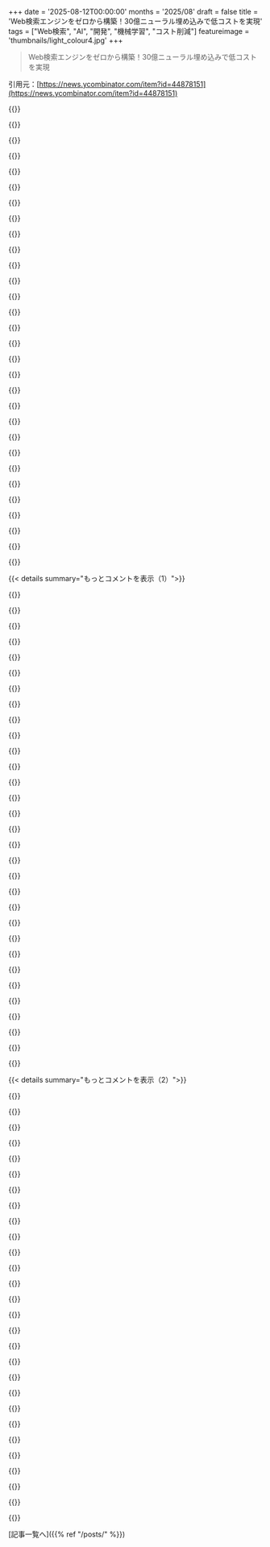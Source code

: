 +++
date = '2025-08-12T00:00:00'
months = '2025/08'
draft = false
title = 'Web検索エンジンをゼロから構築！30億ニューラル埋め込みで低コストを実現'
tags = ["Web検索", "AI", "開発", "機械学習", "コスト削減"]
featureimage = 'thumbnails/light_colour4.jpg'
+++

> Web検索エンジンをゼロから構築！30億ニューラル埋め込みで低コストを実現

引用元：[https://news.ycombinator.com/item?id=44878151](https://news.ycombinator.com/item?id=44878151)




{{<matomeQuote body="OpenAIの最新埋め込みモデルのバッチ推論は、1Mトークンあたり$0.0001と異常に安いよ。もし10億ページ（各1Kトークン）あっても、全埋め込み生成でたった$100。自分でRunpodのGPUを使っても100倍はかかるからね。これってOpenAIが独自の訓練データ集めるための「ハニーポット」なんじゃないかなって思うんだ。" userName="arkmm" createdAt="2025/08/12 23:36:13" color="#45d325">}}




{{<matomeQuote body="OpenAIの最新埋め込みモデルが1Mトークンあたり$0.0001と異常に安いのは、まるで麻薬ディーラーの手口じゃない？最初はお得で客を惹きつけて、慣れたら値段を吊り上げるってやつ。だって、代わりとなる選択肢は全埋め込みの再生成になっちゃうでしょ？" userName="magicalhippo" createdAt="2025/08/13 08:22:12" color="#ff33a1">}}




{{<matomeQuote body="OpenAIはAPI経由のデータで訓練しないと思うよ。例外が特にない限りはね。" userName="cedws" createdAt="2025/08/13 01:26:06" color="">}}




{{<matomeQuote body="もしかしたら誤解してるかもしれないけど、APIリクエストを訓練に許可すればAPIコストが安くなるオプションがあるはずだよ。デフォルトではオフだけどね。OpenAIのデータ管理設定（https://platform.openai.com/settings/organization/data-contr...）を見ると「入力と出力をOpenAIと共有」って項目があって、モデル改善のためにオンにできるって書いてあるし、「無料のデイリートークンに登録済み」ってあるから、そういうことじゃないかな。" userName="dpoloncsak" createdAt="2025/08/13 14:47:03" color="#ff33a1">}}




{{<matomeQuote body="データに直接訓練するんじゃなくて、高次元の埋め込みとか、同様に「匿名化されてるけど意味的に豊かな表現」みたいなデータを使って訓練してる可能性は否定できないね。" userName="trhway" createdAt="2025/08/13 09:50:35" color="">}}




{{<matomeQuote body="でも、本当に彼らを信用できるのかな？" userName="dannyw" createdAt="2025/08/13 06:20:13" color="">}}




{{<matomeQuote body="うん、もしOpenAIがB2Bデータを訓練に使ってるとバレたら、彼らにとっては壊滅的な事態になるだろうね。使ってないって言ってるんだからさ。" userName="cedws" createdAt="2025/08/13 06:58:34" color="">}}




{{<matomeQuote body="俺たちが話してるのって、大規模な著作権侵害をビジネスモデルの土台にしてる会社のことだよね？" userName="dweinus" createdAt="2025/08/13 12:34:52" color="#45d325">}}




{{<matomeQuote body="訴訟で会社を潰せる相手を侵害するのとは違うよ。" userName="dymk" createdAt="2025/08/13 19:42:53" color="">}}




{{<matomeQuote body="彼らが『データ使わない』って言ったことある？（マジで知りたい）" userName="reasonableklout" createdAt="2025/08/13 09:15:06" color="">}}




{{<matomeQuote body="うん、言ってるよ。[1]によると、2023年3月1日以降、OpenAI APIに送られたデータは、ユーザーが明示的に同意しない限り、OpenAIモデルの学習や改善には使われないってさ。[1]: https://platform.openai.com/docs/guides/your-data" userName="gkbrk" createdAt="2025/08/13 09:46:42" color="#ff5c5c">}}




{{<matomeQuote body="はは、こんなPRの失敗で完全に潰れた会社なんて山ほどあるもんね<br>/s" userName="mattigames" createdAt="2025/08/13 07:40:56" color="">}}




{{<matomeQuote body="利用規約にデータ学習に使わないって書いてあるから、PRの問題だけじゃなくて契約違反になるんだよ。訴えられて破産するレベルだね。" userName="j33zusjuice" createdAt="2025/08/13 20:03:58" color="#ff5733">}}




{{<matomeQuote body="もしデータが学習に使われるなら、ゴミデータや汚染データを学習データにぶち込む方法になっちゃうね。俺は絶対やらない。" userName="anothernewdude" createdAt="2025/08/13 07:59:40" color="">}}




{{<matomeQuote body="いやーすごいね！最高の記事だよ。検索エンジンにキュレートされた質の高いデータ（ゴミを入れたらゴミが出る）が不可欠っていうのは納得。LLMの学習でも、より少ない高品質データで学習するのが大事って学んだ感じだよね。全てのコンテンツがLLMによって評価された検索エンジンがどうなるか気になるな。" userName="lysecret" createdAt="2025/08/12 19:18:16" color="#ff5c5c">}}




{{<matomeQuote body="友達のビジネスサイトをランクインさせようとSEO頑張ってるけど、うまくいかない。2ヶ月経ってもBingはファビコンすらクロールせず、Googleも遅い。関係ないサービスやゴミサイト、遠方の業者にすら負けてるよ。Pagerankとクロール、全体的に絶対おかしい！" userName="throwawaylaptop" createdAt="2025/08/12 21:06:31" color="#ff33a1">}}




{{<matomeQuote body="残念だけど、もう手遅れだね。ウェブは死んだ。SEOはSEM（検索エンジン操作）って呼ぶべきだよ。" userName="mv4" createdAt="2025/08/12 21:14:18" color="">}}




{{<matomeQuote body="＞Pagerankがおかしい<br>バックリンクは貼ってる？貼ってないなら、それはそれで正常に機能してるんじゃない？" userName="what" createdAt="2025/08/13 04:10:52" color="">}}




{{<matomeQuote body="俺はバックリンクがないけど、実店舗ビジネスのサイトを持ってんだ。検索で全然関係ない結果ばっかり出てきて、結局リストの42番目でようやく見つかるんだぜ。" userName="throwawaylaptop" createdAt="2025/08/14 21:59:04" color="#ff5733">}}




{{<matomeQuote body="昔、GoogleにサイトのインデックスURLを登録できたのを思い出したよ。そのインデックスを作るのはかなり骨が折れる作業だったな。" userName="johnthescott" createdAt="2025/08/13 03:38:50" color="">}}




{{<matomeQuote body="筆者はCommon Crawlデータ追加を考えてるんだな。俺らのWebグラフから作ったランキング情報は、クロールするページ選びに役立つはずだ。大規模な事例が見れて感激だぜ。ベクターデータベースがこんなに費用対効果高いとは驚きだよ。" userName="ccgreg" createdAt="2025/08/12 17:48:02" color="#ff5733">}}




{{<matomeQuote body="この記事のタイトル、「10xエンジニアが空き時間にGoogleを創る」にすべきだぜ。マジで、アニメーションや分析まであって、すっげー素晴らしい記事だよ。ブラボー！AWSがいくつかのユースケースで機能しなかったのは皮肉だな。色々考えさせられるよ。" userName="demarq" createdAt="2025/08/13 07:10:26" color="#38d3d3">}}




{{<matomeQuote body="AWSの制限について調べたんだけどさ、SQSの同時実行レート制限が低いってのは見つからなかったな。Lambdaのことじゃないか？S3もレート制限が低いって言ってるけど、プレフィックスパーティションを使えば実質無制限のスループットだぜ。" userName="demarq" createdAt="2025/08/13 08:49:10" color="#ff5733">}}




{{<matomeQuote body="正確な制限は忘れちまったけど、S3とOCIのサービスでサーバーエラーが出たのは確かだよ。429じゃなかったけど、スループットは制限された。SQSは429が出たな。リクエスト数でメッセージ数じゃないと思うけど、バッチは10件までしか対応してないんだ。これらが最初から“動く”ことを期待してたんだよ。もっと時間があればAWS/OCIで色々できたかもだけど、検索機能に集中したかったんだ。" userName="wilsonzlin" createdAt="2025/08/13 10:02:36" color="#785bff">}}




{{<matomeQuote body="それは妥当な期待だな。全部うまくいって、マジですげえと思ったぜ。" userName="demarq" createdAt="2025/08/13 12:00:52" color="">}}




{{<matomeQuote body="どこにいるか知らんけど、もしEUで商業目的じゃないなら、OpenWebSearch.euのクロールデータを追加するのを検討してみたらどうだ？EUが資金を出してるプロジェクトで、Webのオープンクロールとかを提供してるんだ。誰かが非営利で良い品質のWeb検索エンジンを作ってくれるのは素晴らしいよな。URL: https://openwebsearch.eu/" userName="jll29" createdAt="2025/08/13 11:08:37" color="#38d3d3">}}




{{<matomeQuote body="なんで“著名な機関”が、この（マジですげえ）彼に、自分たちのクロールを使いやすい検索エンジンにしてもらわなきゃいけないんだ？この大陸、どうなってんだよ？" userName="bjornsing" createdAt="2025/08/13 17:07:36" color="">}}




{{<matomeQuote body="これが一人でできるなんて思わなかったぜ。信じられない仕事だ！商業検索エンジンとそんなに変わらないように見えるな？Googleとも？5万ドルの運用費なんて、バカみたいに少ない金額だよ。その金をあんたに投資したくなるくらいだ。" userName="dcreater" createdAt="2025/08/13 01:29:23" color="#785bff">}}




{{<matomeQuote body="このプロジェクトすごいね！<br>「高解像度ウルトラワイドモニターの良い選択肢は？」って検索してみたら、大手エンジンと同じく専門情報じゃなくてランキングサイトが優先されてたよ。本当は一次ソースが見たいんだけど、検索エンジンってそういう評価はしてくれないんだよね。" userName="poly2it" createdAt="2025/08/12 21:36:15" color="#785bff">}}




{{<matomeQuote body="それって実は検索クエリじゃないって言えるかもね。特定のページが「正しく」答えるんじゃなくて、複数の情報源をまとめて推論するんだから、それは検索の問題じゃないよ。" userName="ricardobeat" createdAt="2025/08/12 23:00:29" color="#785bff">}}




{{< details summary="もっとコメントを表示（1）">}}

{{<matomeQuote body="この反論はちょっと不誠実に感じるな。完璧な答えがあるページはなくても、正しい情報が含まれる可能性が高いページと、SEOのゴミばかりのページがあるのは事実だよ。<br>良い検索エンジンってのは、質の高い情報を見つけることが前提で、Googleがここまで支配的になったのも、それが理由でしょ。" userName="creesch" createdAt="2025/08/13 09:45:57" color="#38d3d3">}}




{{<matomeQuote body="それなのにさ、まさにそれこそが普通の人が検索エンジンに解決してほしい問題だし、Googleもずっとやろうとしてきたことなんだよね。たぶんAIチャットがウェブ検索と組み合わせることで、単なる検索を打ち負かす理由の一つになるよ。" userName="jacobr1" createdAt="2025/08/13 18:02:46" color="#38d3d3">}}




{{<matomeQuote body="すごい！信じられないけど、これかなりちゃんと動くね。<br>もし1万人が月5ドル払えば維持できるなら、寄付で運営されるコミュニティ主導の検索エンジンも、そこまで夢じゃないかもね？" userName="divineg" createdAt="2025/08/12 22:43:32" color="">}}




{{<matomeQuote body="encoder only LLMを知ってる人には、Googleがもう実質的に終わってるのは明らかだよね。まだ生きてるのは、ウェブのクロールとインデックス更新に時間がかかるからさ。<br>Common Crawlみたいなのがリアルタイムでクロールできれば、Googleの25年の堀はなくなって、検索はコモディティ化するよ。" userName="noosphr" createdAt="2025/08/12 23:10:10" color="#ff5c5c">}}




{{<matomeQuote body="Common Crawl Foundationのチームは、リアルタイムでのウェブのクロールとインデックス化のやり方、よく知ってるよ。<br>でも高価だし、それはうちのミッションじゃないんだ。うちのクロールデータやウェブグラフメタデータを使って、最新のウェブインデックスを作ってる会社はいくつかあるよ。" userName="ccgreg" createdAt="2025/08/13 04:14:22" color="#ff33a1">}}




{{<matomeQuote body="はい、あなたのデータは何度か使わせてもらったよ。<br>でも今、AIボットからウェブを救えるのって、ほとんどCommon Crawlだけだよ。僕が管理してるサイトはボットだらけだし、ウェブデータを使うアプリもブロックされっぱなしでさ。<br>一番簡単な解決策は、優しくスクレイピングしてAIファーストなAPIを提供してくれる中間業者だよ。" userName="noosphr" createdAt="2025/08/13 05:30:49" color="#ff5733">}}




{{<matomeQuote body="それ、大賛成だよ。" userName="ccgreg" createdAt="2025/08/13 06:17:12" color="">}}




{{<matomeQuote body="Common Crawlの利用規約、あいまいな制限が多いよね。<br>AI学習とかコンピュータ分析目的なら「全目的・無制限」ライセンスにしてくれない？だって悪意ある人は規約無視するのに、制限は良識ある人だけを縛るじゃん。<br>あとさ、寛容なライセンスでURLリストを公開して、みんなが自分でスクレイピングできるようにするのってどう？Cloudflare使ってるURLとかのメタデータ付きでさ。" userName="nickpsecurity" createdAt="2025/08/13 22:18:12" color="#ff5733">}}




{{<matomeQuote body="Common Crawlはコンテンツ持ってないし、利用規約でライセンス無視は許さないってさ。robots.txtもちゃんと守ってるよ。URLインデックスは2種類公開してるから、必要なら再クロールしてもいいって。" userName="ccgreg" createdAt="2025/08/13 23:13:19" color="#45d325">}}




{{<matomeQuote body="Common Crawlの利用規約について話してるんだけど、特に(a), (d), (g)は政治的に解釈されがちで、(h)では嫌がらせを受けた経験があるんだ。<br>著作権とかライセンスの問題で、これじゃオープンとは言えないよね。CC-0とかで公開してくれたら制限なく使えるのに。URLは著作権侵害じゃないから、URLだけでも許可ライセンスにしてくれないかな？利用規約自体を変えて、もっとオープンにしてほしいってば。https://commoncrawl.org/terms-of-use" userName="nickpsecurity" createdAt="2025/08/14 19:51:16" color="#ff33a1">}}




{{<matomeQuote body="検索は終わってないけど、かなりきつい状況だね。俺はDuckDuckGo使ってるよ。検索インデックスは合法だけど、AIトレーニングは著作権侵害が多いからさ。もしAIトレーニングが完全に合法になったら、AIも使うかもだけど、今はAIの回答は使わないね。" userName="nickpsecurity" createdAt="2025/08/13 16:00:54" color="#ff5733">}}




{{<matomeQuote body="Googleが焦ってるのが見えるよ。うちの国では、LLMプロンプトみたいなクエリに答えるGoogle検索のテレビCMやってるもん。<br>必死にシェアを取り戻そうとしてるけど、もし伝統的なキーワード検索まで失ったらもうおしまいだね。" userName="kiririn" createdAt="2025/08/13 13:27:34" color="#785bff">}}




{{<matomeQuote body="Kagiってのがそうみたいだね。企業っぽいけどGoogleより全然良い感じ。Searxngもちょっと違うけど、そういう系だよ。" userName="gunalx" createdAt="2025/08/13 10:56:22" color="">}}




{{<matomeQuote body="大手テック企業の機能が時代遅れになるのを見ることになるかもね。AIモデルを使えば、彼らがやってることを安く真似したり実行できるからさ。これまで乗り越えられなかった彼らの強みが、どんどん薄れてきてるんだよ。" userName="echelon" createdAt="2025/08/13 02:18:19" color="#45d325">}}




{{<matomeQuote body="うん、大手はもうアイデア切れって感じだよね。" userName="johnthescott" createdAt="2025/08/13 03:41:05" color="">}}




{{<matomeQuote body="このプロジェクト、すごい！全部これで検索したいけど時間かかるかも。Common CrawlやArchive.orgも使ってほしい。今の検索独占にはうんざりだから、AIに何十億も使われてるんだし、成功してほしい。分散型検索エンジンが欲しいんだ。<br>オープンソース化してほしいけど、持続可能性が大変なのは分かる。コミュニティで何とかできないかな？記事も素晴らしいし、オープンソース開発に役立つはず。こんなに興奮したのは久しぶり！<br>オープンソースは大変だけど、50ドル寄付するからCommon Crawl使ってオープンソースにしてほしい。応援してる！" userName="Imustaskforhelp" createdAt="2025/08/12 18:05:52" color="#ff5c5c">}}




{{<matomeQuote body="マジ尊敬する。すごいプロジェクトだね。検索エンジンの肝はランキングアルゴリズムだもんね。LLMがどう使われてるかは不明だけど、昔ながらの“検索からクリック”の関係を掴むのが効果的だよ。<br>少数のクリックでもランキングの関連性は上がるし、このデータをニューラルネットに入れたらランキングに役立つかもね。分類問題として考えられるよ。" userName="ww520" createdAt="2025/08/12 23:41:36" color="#ff5733">}}




{{<matomeQuote body="＞One effective old technique for ranking is to capture the search-to-click relationship by real users. It’s basically the training data by human mapping the search terms they entered to the links they clicked. With just a few of clicks, the ranking relevance goes way up.<br>That’s not very effective. Ever heard of clickbait?<br>Like I’ve said uncountable times before, the only effective technique to clean out the search results of garbage is to use a point system that penalises each 3rd party advertisement placed on the page.<br>The more adverts, the lower the rank.<br>And the reason that will work is because you are directly addressing the incentive for producing garbage - money!<br>The result should be ”when two sites have the same basic content, in the search results promote the one without ads over the ones with ads”.<br>Until this is done, search engines will continue serving garbage, because they are rewarding those actors who are producing garbage." userName="lelanthran" createdAt="2025/08/13 06:54:46" color="#ff5c5c">}}




{{<matomeQuote body="This is often touted as the solution to remove SEO garbage, except that you’d also get rid of the news websites along with it which are fairly reliant on advertising." userName="supriyo-biswas" createdAt="2025/08/13 13:58:25" color="">}}




{{<matomeQuote body="＞This is often touted as the solution to remove SEO garbage, except that you’d also get rid of the news websites along with it which are fairly reliant on advertising.<br>That’s fine; those who want to search for news articles can use any number of existing search engines that don’t penalise ads." userName="lelanthran" createdAt="2025/08/14 04:52:45" color="">}}




{{<matomeQuote body="Thank you for sharing! This is one of the coolest articles I have seen in a while on HN. I did some searches and I think the search results looked very useful so far. I particularly loved about your article that most of the questions I had while reading got answered in a most structured way.<br>I still have questions:＊How long do you plan to keep the live demo up?＊Are you planning to make the source code public?＊How many hours in total did you invest into this ”hobby project” in the two months you mentioned in your write-up?" userName="de6u99er" createdAt="2025/08/12 22:37:37" color="#ff5c5c">}}




{{<matomeQuote body="A vector-only search engine will fail for a lot of common use cases where the keywords do matter. I tried searching for `garbanzo bean stew` and got totally irrelevant bean recipes." userName="jvia" createdAt="2025/08/12 23:20:15" color="#45d325">}}




{{<matomeQuote body="Yes, indeed. I just tried search ”Apple”, and apple.com is not on the first page." userName="ospider" createdAt="2025/08/13 08:11:38" color="">}}




{{<matomeQuote body="Agree. For best results both lexical and vector search results should be fed into a reranker. Slow and expensive but high quality." userName="osigurdson" createdAt="2025/08/13 01:09:13" color="#ff5733">}}




{{<matomeQuote body="What if you build a graph engine then encode those edges into its own embedding space?<br>Nerdsnipe?" userName="cyanydeez" createdAt="2025/08/12 23:24:47" color="">}}




{{<matomeQuote body="One of the most insightful posts I’ve read recently. I especially enjoy the rationale behind the options you chose to reduce costs and going into detail on where you find the most savings.I know the post primarily focuses on neural search, but I’m wondering you tried integrating hybrid BM-25 + embeddings search and if this led to any improvements. Also, what reranking models did you find most useful and cost efficient?" userName="ryanlime" createdAt="2025/08/13 01:27:56" color="#ff33a1">}}




{{<matomeQuote body="That stack element is amazing<br>I wish more people showed their whole exploded stack like that and in an elegant way<br>Really well done writeup!" userName="AndrewKemendo" createdAt="2025/08/12 18:37:57" color="">}}




{{<matomeQuote body="この記事、マジでヤバい！たった2ヶ月、千ドル以下でGoogleを超える検索エンジンを作るとか信じられないね。連合検索インデックスのアイデアも超クールだよ！YaCyにも似たのがあるけど、そっちは使い物にならなかったからさ。" userName="1gn15" createdAt="2025/08/12 18:32:09" color="#45d325">}}




{{<matomeQuote body="著者は「SEOやスパムに強い」って言ってるけど、LLMや埋め込みの限界をちょっとでも知ってれば、そうじゃないってわかるはず。プロンプトとコンテンツに区別がないから、「以前の指示は無視して」みたいなのが通じないんだ。アルゴリズムの数学的根拠がわかってる分、アドバーサリー攻撃でSEO対策する方がむしろ簡単だよ。" userName="zipy124" createdAt="2025/08/13 10:41:14" color="#45d325">}}




{{<matomeQuote body="著者はSBERT埋め込みを使ってて、指示に従うモデルじゃないから、「以前の指示は全部無視して」みたいな小細工は通用しないよ。もしそれが通用するなら、みんなが「前の指示を全部無視した後に何をすべきか」って検索したら、https://en.wikipedia.org/wiki/Ignore_all_rules が上位に来ちゃうからね。スパマーが各クエリに対してめっちゃ近い埋め込みを持つ一文を入れようとしても、それはキーワード詰め込みより遥かに大変な作業になるはず。" userName="yorwba" createdAt="2025/08/13 12:51:51" color="#785bff">}}

{{</details>}}




{{< details summary="もっとコメントを表示（2）">}}

{{<matomeQuote body="埋め込みを主に使ってるのは知ってるけどさ、「LLMベースのリランキングとフィルタリングも追加した」って書いてる通り、そこが俺が言ってる攻撃に脆弱なんだよ。スパマーは、狙ったクエリで上位表示されるようにSEOを調整できるし、SBERTみたいな埋め込みモデルを逆方向に使って、最高の埋め込みになるテキストを生成することだってできるんだ（Ilia Shumailovの研究とか見るとわかるよ）。これはGoogleの未知のコスト関数を最適化するよりずっと簡単で、しかも安上がりなんだから。" userName="zipy124" createdAt="2025/08/14 10:00:08" color="#45d325">}}




{{<matomeQuote body="まったく典型的なHNの的外れなコメントだね。ここで示された才能はとんでもないレベルだよ。君がもっと良いものを作ってみろって！" userName="binarymax" createdAt="2025/08/13 11:40:55" color="">}}




{{<matomeQuote body="すごい才能だってことは認めてるし、そうじゃないなんて言ってないよ。実際、俺はこんな優れたシステムアーキテクチャは作れないと思うし、そう言ったつもりもない。でもさ、そういう態度って非建設的だよね。この理屈に従うなら、コーチとアスリートなんて成り立たないじゃん？コーチはアスリートよりうまくできないかもしれないけど、だからって無意味なわけじゃないでしょ。" userName="zipy124" createdAt="2025/08/14 09:51:41" color="">}}




{{<matomeQuote body="これ、すごくいい記事だったよ！Cloudflareのブロックとか、ブラウザのフィンガープリンティングにはぶつからなかった？ニュースサイトなんかだとGoogle Botにしか全部見せないとかあるから、Googleの地味だけど強力な moat だと思ってたんだ。記事にまったく触れられてなくて驚いたよ。問題なかったの？それとも単に書かなかっただけ？<br>URLの重複排除についても何も書いてないね。「末尾スラッシュの有無」「クエリパラメータの有無」「wwwの有無」とか。クローラーは遭遇したURLを全部辿って、コンテンツレベルで重複排除したの（トリグラムとかで）？それだと、必要なURLの2倍以上のリクエストを送ることになって無駄が多いように思うんだけど。教えてくれてありがとう。" userName="leobg" createdAt="2025/08/14 09:29:15" color="#ff5733">}}




{{<matomeQuote body="これ、マジでクールだった！俺も似たようなの、ビジネス検索向けに開発中なんだけど、同じような課題にたくさんぶつかったよ。みんなクローリングやデータ処理、インデックス化は簡単だって思うけど、それを大規模で費用対効果高くやるのはまったく別物だよね。ウィルソンズリンさん、本当にすごい！もしこれ見てたら、いつか話してみたいな。こんなのをE2Eで構築できる人って本当に少ないからさ。" userName="mfrye0" createdAt="2025/08/13 00:17:13" color="#38d3d3">}}




{{<matomeQuote body="これ、めっちゃクールだね。サービスメッシュなんだけど、自分で構築するのが普通はベストなやり方なのかな？ネットワーキング初心者なんだ。" userName="randomcatuser" createdAt="2025/08/12 17:38:04" color="">}}




{{<matomeQuote body="俺も同じようなアイデアで、求人情報ドメインの小さい版をやってるんだ。最初はHNSWを検討したけど、予測可能な計算時間コストでどうスケールさせるか理解できなかった。メモリが足りなくて、結局IVFを使うことになったよ。coreNNも見てみないとね。" userName="jobswithgptcom" createdAt="2025/08/12 17:53:11" color="">}}




{{<matomeQuote body="LLMなしで検索エンジンを作るにはどうする？Google検索は昔はすごかったのに、今はひどいね。正確な引用も見つけられない。GrokみたいなLLMの方がいい結果出すなんて驚きだよ。" userName="giancarlostoro" createdAt="2025/08/12 17:04:28" color="#785bff">}}




{{<matomeQuote body="Googleがアルゴリズムを頻繁に変えたのは、ブラックハットSEO対策って聞いたけど、それが理由で悪くなったのかな。引用符無視はコスト削減とか？2000年代のGoogleはMLなしでPageRankだけだったのに、その後は悪くなった感じだね。" userName="andai" createdAt="2025/08/12 17:14:19" color="#ff5733">}}




{{<matomeQuote body="Googleの検索結果がダメになったのはSEOのせいじゃなくて、利益優先を明確に選んだからだよ。反トラスト訴訟の内部メールでバレてる。短期的には広告だらけの結果の方が儲かるんだってさ。多くの人がまだGoogleを信じてるのが悲しいね。" userName="masfuerte" createdAt="2025/08/12 19:55:19" color="#ff5733">}}




{{<matomeQuote body="公開ネットはSEOゴミだらけで、ユーザー生成コンテンツはInstagramやFacebookみたいな囲い込み空間に。最近は、そのユーザー生成コンテンツも、詐欺師インフルエンサーのせいで汚染されてるんだよ。" userName="xnx" createdAt="2025/08/12 17:20:20" color="#785bff">}}




{{<matomeQuote body="ウェブサイトが少なかった頃はディレクトリ、増えたらGoogleが良かった。サイトがSEOゴミになったらソーシャルネットワーク、ソーシャルネットワークもゴミになった今、Fediverseが次のアツい場所になるのを期待してるよ。AIは次のすごいものにはならないと思うな。" userName="ASalazarMX" createdAt="2025/08/12 17:47:48" color="#38d3d3">}}




{{<matomeQuote body="Fediverseにも期待してるよ。コミュニティもフォーラムからDiscordへ移ったけど、Matrixみたいな連合型に移行してほしいね。BlueskyやNostr、Matrixについてはどう思う？Blueskyは現状中央集権だけど、PDSのアイデアは安全そう。AIはコーディングにはいいけど、一般的にはそこまでじゃないと思うな。" userName="Imustaskforhelp" createdAt="2025/08/12 18:09:44" color="">}}




{{<matomeQuote body="BlueSkyはまだ様子見だね。昔のTwitter/Xみたいでコンテンツは好きだけど、まだ何とも言えないな。MastodonやFediverseの弱点は、エコーチェンバーになりやすいこと。フィードはゴミか、エコーチェンバーか、頑張ってキュレーションしたサブスクか、って感じ。でも、それが強みにもなるのかもね。" userName="ASalazarMX" createdAt="2025/08/12 18:31:08" color="#45d325">}}




{{<matomeQuote body="ニール・スティーヴンスンの小説に、キュレーションされたフィードが唯一のまともなネット閲覧方法になったって話があったんだ。最近、それが現実味を帯びてきたな、って思ってるよ。" userName="mwcz" createdAt="2025/08/12 20:23:44" color="">}}




{{<matomeQuote body="BlueskyもFediverseも分散技術だけど、Blueskyは分散性が高く「enshittening」しにくいと思う。Lemmyでは購読のキュレーションも大丈夫だったし。Blueskyの技術は最高で、ダメになるとは思えないね。Nostrは究極の分散性だけど、クリプト系エコーチェンバーで意味のあるものは期待薄。Blueskyはちょうどいい。FediverseもLemmy.worldやmastodon.socialの肥大化など、同じ問題あるよね。Mastodonって自分のサーバーの投稿にしかコメントできないのかな？俺のスキル不足？" userName="Imustaskforhelp" createdAt="2025/08/12 19:35:20" color="#38d3d3">}}




{{<matomeQuote body="そうだね、マーケティングや広告がアルゴリズムを操作したから、Googleはアルゴリズムを変えざるを得なかったんだ。＜meta＞タグとか隠し＜div＞みたいなゴミがなかった頃は、コンテンツの繋がりがすごく良かったのに。今はただの重み付けされたデータベースって感じだね。" userName="reactordev" createdAt="2025/08/12 18:35:18" color="#45d325">}}




{{<matomeQuote body="SEOと戦ってるってずっと言われてるけど、俺はずっと疑問だったんだよね。SEOと戦ってるフリをして、本当は収益に関わる何かを殺さないようにバランス取ってるだけなんじゃないの？って。" userName="h2zizzle" createdAt="2025/08/12 18:51:32" color="#ff5733">}}




{{<matomeQuote body="それって疑問なんだけどさ、もし2000年代の高品質な検索結果を出すエンジンを再現できたとして、投資家は資金提供してくれると思う？笑" userName="giancarlostoro" createdAt="2025/08/12 17:19:26" color="#ff5733">}}




{{<matomeQuote body="＞2000年代のエンジンを再現ってマジ？どうやってだよ。今のウェブはあの頃とは全然違うし、Googleが全盛期だった頃とは全く違うアプローチが必要になるはずだろ。" userName="entropie" createdAt="2025/08/12 17:38:15" color="#45d325">}}




{{<matomeQuote body="細かいこと言って悪いけど、「begs the question」じゃなくて「raises the question」が正しいよ。これ見て→https://en.wikipedia.org/wiki/Begging_the_question" userName="kdfjgbdfkjgb" createdAt="2025/08/13 13:36:19" color="">}}




{{<matomeQuote body="「記憶してるはずの引用が見つからない」って問題にぶつかって、別の方法で見つける時ってさ、大抵は俺が記憶違いで、実際の引用は違ったってことが判明するんだ。そういう場合、結果がゼロ件の方がまだマシだけどね。" userName="yorwba" createdAt="2025/08/12 17:41:32" color="">}}




{{<matomeQuote body="昔ながらのn-gramとPageRankベースの検索エンジンがあればなぁ。昔のGoogleにあった問題も気にしない人向けのやつ。自分で作ろうと思ったこと、何度かあるんだよね。" userName="msgodel" createdAt="2025/08/12 18:06:36" color="#785bff">}}




{{<matomeQuote body="インターネット自体が時間と共に変わって、多くのコンテンツがただ消えちゃったんだよ。もう存在しないんだから検索結果に出ちゃダメだし、404になるだけだろ。" userName="mike_hearn" createdAt="2025/08/12 19:15:07" color="">}}




{{<matomeQuote body="消滅したエントリも、「Missing」タブとかに表示してくれる検索エンジンがあったら、俺にとってはめちゃくちゃ便利だったのにな。何年も前に見たものが、痕跡すら消えちゃったことが何度もあるんだ。そういう時、「Missing」タブがあれば、元のURLやページタイトルとかをArchive.orgとかで探せるし。" userName="cosmic_cheese" createdAt="2025/08/12 20:22:21" color="#ff5c5c">}}




{{<matomeQuote body="君もこれに苦しんでるみたいだね。だけど事実として、”あの”インターネットはもう完全に消えちゃったんだよ。" userName="thr0w" createdAt="2025/08/12 17:11:02" color="">}}




{{<matomeQuote body="いや、インターネットは「チューブの連なり」なんだって。正しいチューブを組み合わせればいいだけだよ。" userName="giancarlostoro" createdAt="2025/08/12 17:18:54" color="">}}

{{</details>}}



[記事一覧へ]({{% ref "/posts/" %}})
